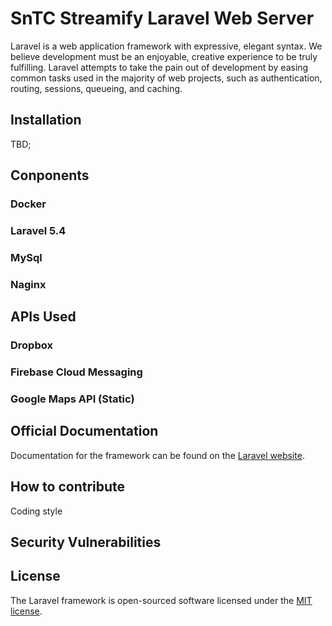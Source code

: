 # SnTC Streamify Laravel Web Server

Laravel is a web application framework with expressive, elegant syntax. We believe development must be an enjoyable, creative experience to be truly fulfilling. Laravel attempts to take the pain out of development by easing common tasks used in the majority of web projects, such as authentication, routing, sessions, queueing, and caching.

## Installation
TBD;

## Conponents
### Docker
### Laravel 5.4
### MySql
### Naginx

## APIs Used
### Dropbox
### Firebase Cloud Messaging
### Google Maps API (Static)


## Official Documentation

Documentation for the framework can be found on the [Laravel website](http://laravel.com/docs).

## How to contribute
Coding style

## Security Vulnerabilities

## License

The Laravel framework is open-sourced software licensed under the [MIT license](http://opensource.org/licenses/MIT).
